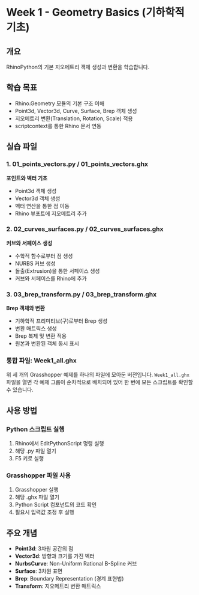 # Week 1 - Geometry Basics (기하학적 기초)

## 개요
RhinoPython의 기본 지오메트리 객체 생성과 변환을 학습합니다.

## 학습 목표
- Rhino.Geometry 모듈의 기본 구조 이해
- Point3d, Vector3d, Curve, Surface, Brep 객체 생성
- 지오메트리 변환(Translation, Rotation, Scale) 적용
- scriptcontext를 통한 Rhino 문서 연동

## 실습 파일

### 1. 01_points_vectors.py / 01_points_vectors.ghx
**포인트와 벡터 기초**
- Point3d 객체 생성
- Vector3d 객체 생성  
- 벡터 연산을 통한 점 이동
- Rhino 뷰포트에 지오메트리 추가

### 2. 02_curves_surfaces.py / 02_curves_surfaces.ghx
**커브와 서페이스 생성**
- 수학적 함수로부터 점 생성
- NURBS 커브 생성
- 돌출(Extrusion)을 통한 서페이스 생성
- 커브와 서페이스를 Rhino에 추가

### 3. 03_brep_transform.py / 03_brep_transform.ghx
**Brep 객체와 변환**
- 기하학적 프리미티브(구)로부터 Brep 생성
- 변환 매트릭스 생성
- Brep 복제 및 변환 적용
- 원본과 변환된 객체 동시 표시

### 통합 파일: Week1_all.ghx
위 세 개의 Grasshopper 예제를 하나의 파일에 모아둔 버전입니다. `Week1_all.ghx` 파일을 열면
각 예제 그룹이 순차적으로 배치되어 있어 한 번에 모든 스크립트를 확인할 수 있습니다.

## 사용 방법

### Python 스크립트 실행
1. Rhino에서 EditPythonScript 명령 실행
2. 해당 .py 파일 열기
3. F5 키로 실행

### Grasshopper 파일 사용
1. Grasshopper 실행
2. 해당 .ghx 파일 열기
3. Python Script 컴포넌트의 코드 확인
4. 필요시 입력값 조정 후 실행

## 주요 개념
- **Point3d**: 3차원 공간의 점
- **Vector3d**: 방향과 크기를 가진 벡터
- **NurbsCurve**: Non-Uniform Rational B-Spline 커브
- **Surface**: 3차원 표면
- **Brep**: Boundary Representation (경계 표현법)
- **Transform**: 지오메트리 변환 매트릭스
